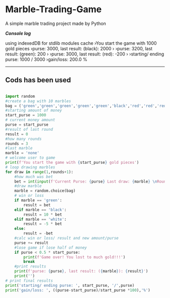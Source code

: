 # Marble-Trading-Game

A simple marble trading project made by Python 

***Console log***

using indexedDB for stdlib modules cache
›You start the game with 1000 gold pieces
›purse: 3000, last result: (black): 2000
›
›purse: 3200, last result: (green): 200
›
›purse: 3000, last result: (red): -200
›
›starting/ ending purse: 1000 / 3000
›gain/loss: 200.0 %

------



## Cods has been used

```py

import random
#create a bag with 10 marbles
bag = ('green','green','green','green','green','black','red','red','red','white')
#starting amount of money
start_purse = 1000
# current money amount
purse = start_purse
#result of last round
result = 0
#how many rounds
rounds = 3
#last marble
marble = 'none'
# welcome user to game
print(f'You start the game with {start_purse} gold pieces')
# loop drawing marbles
for draw in range(1,rounds+1):
    #how much was bet
    bet = int(input(f'Current Purse: {purse} Last draw: {marble} \nRound {draw} - How much do you want to bet?: '))
    #draw marble
    marble = random.choice(bag)
    # win or loss
    if marble == 'green':
        result = bet
    elif marble == 'black':
        result = 10 * bet
    elif marble == 'white':
        result = -5 * bet
    else:
        result = -bet
    #calc win or loss/ result and new amount/purse
    purse += result
    #lose game if lose half of money
    if purse < 0.5 * start_purse:
        print(f'Game over! You lost to much gold!!!')
        break
    #print results
    print(f'purse: {purse}, last result: ({marble}): {result}')
    print('')
# print final results
print('starting/ ending purse: ', start_purse, '/',purse)
print('gain/loss: ', ((purse-start_purse)/start_purse *100),'%')

```
